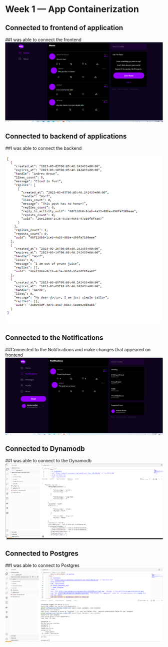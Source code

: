 # Week 1 — App Containerization

## Connected to frontend of application

##I was able to connect the frontend
![Connected to the frontend](assets/frontend.PNG)

## Connected to backend of applications 
##I was able to connect the backend

![Connected to the backend](assets/backend.PNG)

## Connected to the Notifications

##Connected to the Notifications and make changes that appeared on frontend
![Connected to the Notifications](assets/Notifications.PNG)

## Connected to Dynamodb 

##I was able to connect to the Dynamodb
![Connected to the Dynamodb](assets/Dynamodb.PNG)

## Connected to Postgres 

##I was able to connect to Postgres
![Connected to the Postgres](assets/Postgres.PNG)

